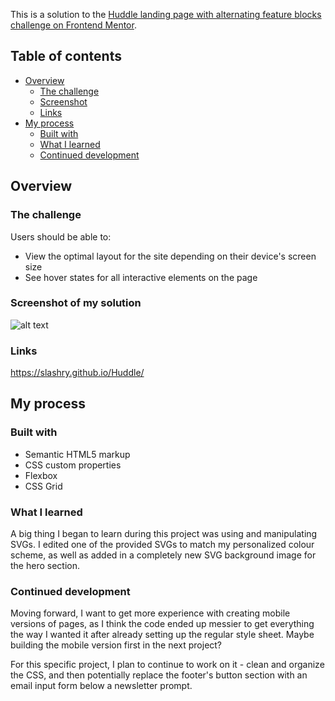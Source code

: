 This is a solution to the [Huddle landing page with alternating feature blocks challenge on Frontend Mentor](https://www.frontendmentor.io/challenges/huddle-landing-page-with-alternating-feature-blocks-5ca5f5981e82137ec91a5100).

## Table of contents

- [Overview](#overview)
  - [The challenge](#the-challenge)
  - [Screenshot](#screenshot)
  - [Links](#links)
- [My process](#my-process)
  - [Built with](#built-with)
  - [What I learned](#what-i-learned)
  - [Continued development](#continued-development)

## Overview

### The challenge

Users should be able to:

- View the optimal layout for the site depending on their device's screen size
- See hover states for all interactive elements on the page

### Screenshot of my solution

![alt text](https://i.imgur.com/9Hc1JoM.png)

### Links

https://slashry.github.io/Huddle/

## My process

### Built with

- Semantic HTML5 markup
- CSS custom properties
- Flexbox
- CSS Grid

### What I learned

A big thing I began to learn during this project was using and manipulating SVGs. I edited one of the provided SVGs to match my personalized colour scheme, as well as added in a completely new SVG background image for the hero section.

### Continued development

Moving forward, I want to get more experience with creating mobile versions of pages, as I think the code ended up messier to get everything the way I wanted it after already setting up the regular style sheet. Maybe building the mobile version first in the next project?

For this specific project, I plan to continue to work on it - clean and organize the CSS, and then potentially replace the footer's button section with an email input form below a newsletter prompt.
